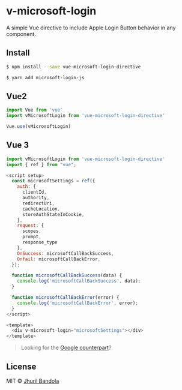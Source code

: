 # v-microsoft-login
A simple Vue directive to include Apple Login Button behavior in any component.

## Install

```bash
$ npm install --save vue-microsoft-login-directive
```

```bash
$ yarn add microsoft-login-js
```

## Vue2

```js
import Vue from 'vue'
import vMicrosoftLogin from 'vue-microsoft-login-directive'

Vue.use(vMicrosoftLogin)
```


## Vue 3

```js
import vMicrosoftLogin from 'vue-microsoft-login-directive'
import { ref } from "vue";

<script setup>
  const microsoftSettings = ref({
    auth: {
      clientId, 
      authority, 
      redirectUri, 
      cacheLocation, 
      storeAuthStateInCookie,
    },
    request: {
      scopes, 
      prompt, 
      response_type
    },
    OnSuccess: microsoftCallBackSuccess,
    Onfail: microsoftCallBackError,
  });

  function microsoftCallBackSuccess(data) {
    console.log('microsoftCallBackSuccess', data);
  }

  function microsoftCallBackError(error) {
    console.log('microsoftCallBackError', error);
  }
</script>

<template>
  <div v-microsoft-login="microsoftSettings"></div>
</template>
```


> Looking for the [Google counterpart](https://github.com/jhuril45/vue-google-login-directive)?

## License

MIT © [Jhuril Bandola](https://github.com/jhuril45)